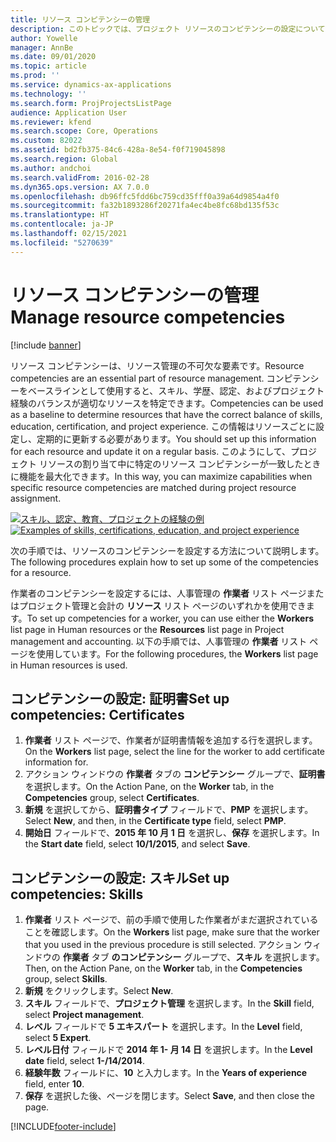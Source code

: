 ```yaml
---
title: リソース コンピテンシーの管理
description: このトピックでは、プロジェクト リソースのコンピテンシーの設定について説明します。
author: Yowelle
manager: AnnBe
ms.date: 09/01/2020
ms.topic: article
ms.prod: ''
ms.service: dynamics-ax-applications
ms.technology: ''
ms.search.form: ProjProjectsListPage
audience: Application User
ms.reviewer: kfend
ms.search.scope: Core, Operations
ms.custom: 82022
ms.assetid: bd2fb375-84c6-428a-8e54-f0f719045898
ms.search.region: Global
ms.author: andchoi
ms.search.validFrom: 2016-02-28
ms.dyn365.ops.version: AX 7.0.0
ms.openlocfilehash: db96ffc5fdd6bc759cd35fff0a39a64d9854a4f0
ms.sourcegitcommit: fa32b1893286f20271fa4ec4be8fc68bd135f53c
ms.translationtype: HT
ms.contentlocale: ja-JP
ms.lasthandoff: 02/15/2021
ms.locfileid: "5270639"
---
```

# <a name="manage-resource-competencies"></a><span data-ttu-id="dc0da-103">リソース コンピテンシーの管理</span><span class="sxs-lookup"><span data-stu-id="dc0da-103">Manage resource competencies</span></span>

[!include [banner](../includes/banner.md)]

<span data-ttu-id="dc0da-104">リソース コンピテンシーは、リソース管理の不可欠な要素です。</span><span class="sxs-lookup"><span data-stu-id="dc0da-104">Resource competencies are an essential part of resource management.</span></span> <span data-ttu-id="dc0da-105">コンピテンシーをベースラインとして使用すると、スキル、学歴、認定、およびプロジェクト経験のバランスが適切なリソースを特定できます。</span><span class="sxs-lookup"><span data-stu-id="dc0da-105">Competencies can be used as a baseline to determine resources that have the correct balance of skills, education, certification, and project experience.</span></span> <span data-ttu-id="dc0da-106">この情報はリソースごとに設定し、定期的に更新する必要があります。</span><span class="sxs-lookup"><span data-stu-id="dc0da-106">You should set up this information for each resource and update it on a regular basis.</span></span> <span data-ttu-id="dc0da-107">このようにして、プロジェクト リソースの割り当て中に特定のリソース コンピテンシーが一致したときに機能を最大化できます。</span><span class="sxs-lookup"><span data-stu-id="dc0da-107">In this way, you can maximize capabilities when specific resource competencies are matched during project resource assignment.</span></span>

<span data-ttu-id="dc0da-108">[![スキル、認定、教育、プロジェクトの経験の例](./media/projectresourcing06-1024x383.jpg)](./media/projectresourcing06.jpg)</span><span class="sxs-lookup"><span data-stu-id="dc0da-108">[![Examples of skills, certifications, education, and project experience](./media/projectresourcing06-1024x383.jpg)](./media/projectresourcing06.jpg)</span></span>

<span data-ttu-id="dc0da-109">次の手順では、リソースのコンピテンシーを設定する方法について説明します。</span><span class="sxs-lookup"><span data-stu-id="dc0da-109">The following procedures explain how to set up some of the competencies for a resource.</span></span>

<span data-ttu-id="dc0da-110">作業者のコンピテンシーを設定するには、人事管理の **作業者** リスト ページまたはプロジェクト管理と会計の **リソース** リスト ページのいずれかを使用できます。</span><span class="sxs-lookup"><span data-stu-id="dc0da-110">To set up competencies for a worker, you can use either the **Workers** list page in Human resources or the **Resources** list page in Project management and accounting.</span></span> <span data-ttu-id="dc0da-111">以下の手順では、人事管理の **作業者** リスト ページを使用しています。</span><span class="sxs-lookup"><span data-stu-id="dc0da-111">For the following procedures, the **Workers** list page in Human resources is used.</span></span>

## <a name="set-up-competencies-certificates"></a><span data-ttu-id="dc0da-112">コンピテンシーの設定: 証明書</span><span class="sxs-lookup"><span data-stu-id="dc0da-112">Set up competencies: Certificates</span></span>

1. <span data-ttu-id="dc0da-113">**作業者** リスト ページで、作業者が証明書情報を追加する行を選択します。</span><span class="sxs-lookup"><span data-stu-id="dc0da-113">On the **Workers** list page, select the line for the worker to add certificate information for.</span></span>
2. <span data-ttu-id="dc0da-114">アクション ウィンドウの **作業者** タブの **コンピテンシー** グループで、**証明書** を選択します。</span><span class="sxs-lookup"><span data-stu-id="dc0da-114">On the Action Pane, on the **Worker** tab, in the **Competencies** group, select **Certificates**.</span></span>
3. <span data-ttu-id="dc0da-115">**新規** を選択してから、**証明書タイプ** フィールドで、**PMP** を選択します。</span><span class="sxs-lookup"><span data-stu-id="dc0da-115">Select **New**, and then, in the **Certificate type** field, select **PMP**.</span></span>
4. <span data-ttu-id="dc0da-116">**開始日** フィールドで、**2015 年 10 月 1 日** を選択し、**保存** を選択します。</span><span class="sxs-lookup"><span data-stu-id="dc0da-116">In the **Start date** field, select **10/1/2015**, and select **Save**.</span></span>

## <a name="set-up-competencies-skills"></a><span data-ttu-id="dc0da-117">コンピテンシーの設定: スキル</span><span class="sxs-lookup"><span data-stu-id="dc0da-117">Set up competencies: Skills</span></span>

1. <span data-ttu-id="dc0da-118">**作業者** リスト ページで、前の手順で使用した作業者がまだ選択されていることを確認します。</span><span class="sxs-lookup"><span data-stu-id="dc0da-118">On the **Workers** list page, make sure that the worker that you used in the previous procedure is still selected.</span></span> <span data-ttu-id="dc0da-119">アクション ウィンドウの **作業者** タブ **のコンピテンシー** グループで、**スキル** を選択します。</span><span class="sxs-lookup"><span data-stu-id="dc0da-119">Then, on the Action Pane, on the **Worker** tab, in the **Competencies** group, select **Skills**.</span></span>
2. <span data-ttu-id="dc0da-120">**新規** をクリックします。</span><span class="sxs-lookup"><span data-stu-id="dc0da-120">Select **New**.</span></span>
3. <span data-ttu-id="dc0da-121">**スキル** フィールドで、**プロジェクト管理** を選択します。</span><span class="sxs-lookup"><span data-stu-id="dc0da-121">In the **Skill** field, select **Project management**.</span></span>
4. <span data-ttu-id="dc0da-122">**レベル** フィールドで **5 エキスパート** を選択します。</span><span class="sxs-lookup"><span data-stu-id="dc0da-122">In the **Level** field, select **5 Expert**.</span></span>
5. <span data-ttu-id="dc0da-123">**レベル日付** フィールドで **2014 年 1- 月 14 日** を選択します。</span><span class="sxs-lookup"><span data-stu-id="dc0da-123">In the **Level date** field, select **1-/14/2014**.</span></span>
6. <span data-ttu-id="dc0da-124">**経験年数** フィールドに、**10** と入力します。</span><span class="sxs-lookup"><span data-stu-id="dc0da-124">In the **Years of experience** field, enter **10**.</span></span>
7. <span data-ttu-id="dc0da-125">**保存** を選択した後、ページを閉じます。</span><span class="sxs-lookup"><span data-stu-id="dc0da-125">Select **Save**, and then close the page.</span></span>


[!INCLUDE[footer-include](../includes/footer-banner.md)]